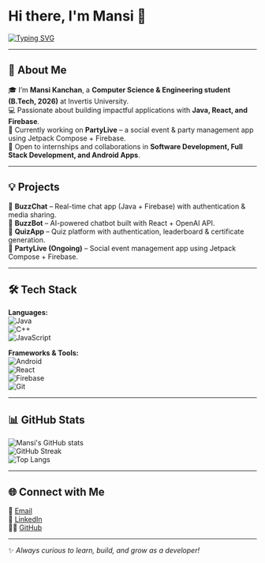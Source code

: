 # Hi there, I'm Mansi 👋  

[![Typing SVG](https://readme-typing-svg.herokuapp.com?font=Fira+Code&size=24&pause=1000&color=F77DF7&center=true&vCenter=true&width=600&lines=Aspiring+Software+Engineer;Java+%7C+Web+Developer+%7C+Android+Developer;React.js+%7C+Node.js+%7C+MongoDB+%7C+Full+Stack+Enthusiast;Always+Learning+%26+Building)](https://git.io/typing-svg)  

---

## 🚀 About Me  
🎓 I’m **Mansi Kanchan**, a **Computer Science & Engineering student (B.Tech, 2026)** at Invertis University.  
💻 Passionate about building impactful applications with **Java, React, and Firebase**.  
📱 Currently working on **PartyLive** – a social event & party management app using Jetpack Compose + Firebase.  
🌟 Open to internships and collaborations in **Software Development, Full Stack Development, and Android Apps**.  

---

## 💡 Projects  

🔹 **BuzzChat** – Real-time chat app (Java + Firebase) with authentication & media sharing.  
🔹 **BuzzBot** – AI-powered chatbot built with React + OpenAI API.  
🔹 **QuizApp** – Quiz platform with authentication, leaderboard & certificate generation.  
🔹 **PartyLive (Ongoing)** – Social event management app using Jetpack Compose + Firebase.  

---

## 🛠️ Tech Stack  

**Languages:**  
![Java](https://img.shields.io/badge/Java-orange?style=for-the-badge&logo=openjdk&logoColor=white)  
![C++](https://img.shields.io/badge/C++-blue?style=for-the-badge&logo=cplusplus&logoColor=white)  
![JavaScript](https://img.shields.io/badge/JavaScript-yellow?style=for-the-badge&logo=javascript&logoColor=black)  

**Frameworks & Tools:**  
![Android](https://img.shields.io/badge/Android_Studio-3DDC84?style=for-the-badge&logo=androidstudio&logoColor=white)  
![React](https://img.shields.io/badge/React-20232A?style=for-the-badge&logo=react&logoColor=61DAFB)  
![Firebase](https://img.shields.io/badge/Firebase-ffca28?style=for-the-badge&logo=firebase&logoColor=black)  
![Git](https://img.shields.io/badge/Git-F05033?style=for-the-badge&logo=git&logoColor=white)  

---

## 📊 GitHub Stats  

![Mansi's GitHub stats](https://github-readme-stats.vercel.app/api?username=mansikanchan2003&show_icons=true&theme=radical)  
![GitHub Streak](https://github-readme-streak-stats.herokuapp.com/?user=mansikanchan2003&theme=radical)  
![Top Langs](https://github-readme-stats.vercel.app/api/top-langs/?username=mansikanchan2003&layout=compact&theme=radical)  

---

## 🌐 Connect with Me  

📧 [Email](mailto:kanchan.mansi2003@gmail.com)  
💼 [LinkedIn](https://linkedin.com/in/mansi-kanchan-7924b0196)  
👩‍💻 [GitHub](https://github.com/mansikanchan2003)  

---

✨ *Always curious to learn, build, and grow as a developer!*  
